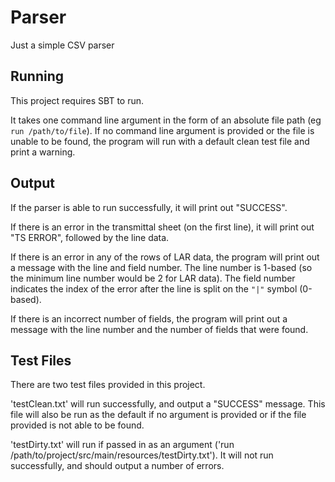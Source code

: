 # Parser
Just a simple CSV parser

## Running
This project requires SBT to run.

It takes one command line argument in the form of an absolute file path (eg `run /path/to/file`).  If no command line
argument is provided or the file is unable to be found, the program will run with a default clean test file and print 
a warning.

## Output
If the parser is able to run successfully, it will print out "SUCCESS". 

If there is an error in the transmittal sheet (on the first line), it will print out "TS ERROR", followed by the 
line data.

If there is an error in any of the rows of LAR data, the program will print out a message with the line and field number.
The line number is 1-based (so the minimum line number would be 2 for LAR data).  The field number indicates the index
of the error after the line is split on the `"|"` symbol (0-based).

If there is an incorrect number of fields, the program will print out a message with the line number and the number of
fields that were found.

## Test Files
There are two test files provided in this project.

'testClean.txt' will run successfully, and output a "SUCCESS" message.  This file will also be run as the default if
no argument is provided or if the file provided is not able to be found.

'testDirty.txt' will run if passed in as an argument ('run /path/to/project/src/main/resources/testDirty.txt').  It
will not run successfully, and should output a number of errors.

